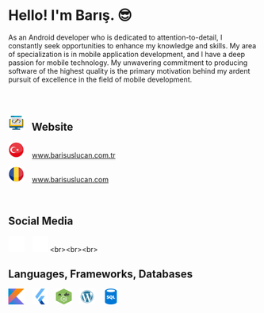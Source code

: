 # Hello! I'm Barış. 😎

As an Android developer who is dedicated to attention-to-detail, I constantly seek opportunities to enhance my knowledge and skills. My area of specialization is in mobile application development, and I have a deep passion for mobile technology. My unwavering commitment to producing software of the highest quality is the primary motivation behind my ardent pursuit of excellence in the field of mobile development.
<br><br><br>


## <img src="https://raw.githubusercontent.com/brsuslcn/brsuslcn/main/assets/icons/website.png" width="32" height="32"> &nbsp; Website 

<img src="https://raw.githubusercontent.com/brsuslcn/brsuslcn/main/assets/icons/TR.png" width="32" height="32"> &nbsp;&nbsp; www.barisuslucan.com.tr 

<img src="https://raw.githubusercontent.com/brsuslcn/brsuslcn/main/assets/icons/RO.png" width="32" height="32"> &nbsp;&nbsp; www.barisuslucan.com 
<br><br><br>

## **Social Media**

[<img src="https://raw.githubusercontent.com/brsuslcn/brsuslcn/main/assets/icons/insta.png" width="32" height="32">](https://www.instagram.com/brsuslcn/) &nbsp;&nbsp; [<img src="https://raw.githubusercontent.com/brsuslcn/brsuslcn/main/assets/icons/linkdin.png" width="32" height="32">]([https://www.instagram.com/brsuslcn/](https://www.linkedin.com/in/brsuslcn/))
<br><br><br>

## **Languages, Frameworks, Databases**

<img src="https://raw.githubusercontent.com/brsuslcn/brsuslcn/main/assets/icons/kotlin.png" width="32" height="32"> &nbsp;&nbsp; <img src="https://raw.githubusercontent.com/brsuslcn/brsuslcn/main/assets/icons/flutter-.png" width="32" height="32"> &nbsp;&nbsp; <img src="https://raw.githubusercontent.com/brsuslcn/brsuslcn/main/assets/icons/node-js.jpg" width="32" height="32"> &nbsp;&nbsp; <img src="https://raw.githubusercontent.com/brsuslcn/brsuslcn/main/assets/icons/wordpress.png" width="32" height="32"> &nbsp;&nbsp; <img src="https://raw.githubusercontent.com/brsuslcn/brsuslcn/main/assets/icons/sql.png" width="32" height="32">



